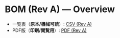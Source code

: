 # BOM (Rev A) — Overview

- 一覧表（**原本/機械可読**）: [CSV (Rev A)](./bom_rev_a.csv)
- PDF版（**印刷/閲覧用**）: [PDF (Rev A)](./bom_rev_a.pdf)